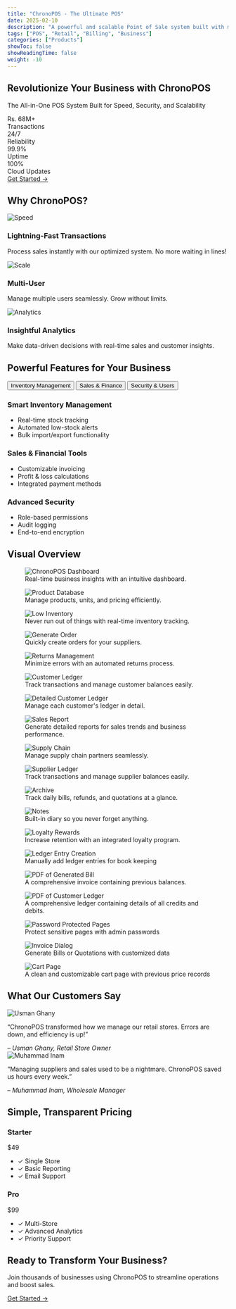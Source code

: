 ```yaml
---
title: "ChronoPOS - The Ultimate POS"
date: 2025-02-10
description: "A powerful and scalable Point of Sale system built with modern tech"
tags: ["POS", "Retail", "Billing", "Business"]
categories: ["Products"]
showToc: false
showReadingTime: false
weight: -10
---
```

<!-- Hero Section -->
  <section class="hero-section">
    <div class="hero-content">
      <h1>Revolutionize Your Business with ChronoPOS</h1>
      <p class="hero-subtitle">The All-in-One POS System Built for Speed, Security, and Scalability</p>
      <div class="hero-stats">
        <div class="stat-item">
          <div class="stat-number">Rs. 68M+</div>
          <div class="stat-label">Transactions</div>
        </div>
        <div class="stat-item">
          <div class="stat-number">24/7</div>
          <div class="stat-label">Reliability</div>
        </div>
        <div class="stat-item">
          <div class="stat-number">99.9%</div>
          <div class="stat-label">Uptime</div>
        </div>
        <div class="stat-item">
          <div class="stat-number">100%</div>
          <div class="stat-label">Cloud Updates</div>
        </div>
      </div>
      <a href="/book-a-call/" class="cta-button">Get Started →</a>
    </div>
  </section>

  <!-- Value Proposition -->
  <section class="value-section">
    <h2>Why ChronoPOS?</h2>
    <div class="value-grid">
      <div class="value-card">
        <img src="/assets/speed.svg" alt="Speed">
        <h3>Lightning-Fast Transactions</h3>
        <p>Process sales instantly with our optimized system. No more waiting in lines!</p>
      </div>
      <div class="value-card">
        <img src="/assets/scale.svg" alt="Scale">
        <h3>Multi-User</h3>
        <p>Manage multiple users seamlessly. Grow without limits.</p>
      </div>
      <div class="value-card">
        <img src="/assets/analytics.svg" alt="Analytics">
        <h3>Insightful Analytics</h3>
        <p>Make data-driven decisions with real-time sales and customer insights.</p>
      </div>
    </div>
  </section>

  <!-- Feature Showcase -->
<section class="feature-section">
  <h2>Powerful Features for Your Business</h2>
  <div class="feature-tabs">
    <button class="tab-button active" data-tab="inventory">Inventory Management</button>
    <button class="tab-button" data-tab="sales">Sales & Finance</button>
    <button class="tab-button" data-tab="security">Security & Users</button>
  </div>
  <div class="feature-content">
    <div id="inventory" class="tab-content active">
      <h3>Smart Inventory Management</h3>
      <ul>
        <li>Real-time stock tracking</li>
        <li>Automated low-stock alerts</li>
        <li>Bulk import/export functionality</li>
      </ul>
    </div>
    <div id="sales" class="tab-content">
      <h3>Sales & Financial Tools</h3>
      <ul>
        <li>Customizable invoicing</li>
        <li>Profit & loss calculations</li>
        <li>Integrated payment methods</li>
      </ul>
    </div>
    <div id="security" class="tab-content">
      <h3>Advanced Security</h3>
      <ul>
        <li>Role-based permissions</li>
        <li>Audit logging</li>
        <li>End-to-end encryption</li>
      </ul>
    </div>
  </div>
</section>


<!-- Visual Overview -->
<section class="screenshots-section">
  <h2>Visual Overview</h2>
  <div class="image-grid">
    <figure class="image-card">
      <img src="/assets/dashboard.webp" alt="ChronoPOS Dashboard" class="zoomable">
      <figcaption>Real-time business insights with an intuitive dashboard.</figcaption>
    </figure>
    <figure class="image-card">
      <img src="/assets/productdb.webp" alt="Product Database" class="zoomable">
      <figcaption>Manage products, units, and pricing efficiently.</figcaption>
    </figure>
    <figure class="image-card">
      <img src="/assets/inventory.webp" alt="Low Inventory" class="zoomable">
      <figcaption>Never run out of things with real-time inventory tracking.</figcaption>
    </figure>
    <figure class="image-card">
      <img src="/assets/generateorder.webp" alt="Generate Order" class="zoomable">
      <figcaption>Quickly create orders for your suppliers.</figcaption>
    </figure>
    <figure class="image-card">
      <img src="/assets/returns.webp" alt="Returns Management" class="zoomable">
      <figcaption>Minimize errors with an automated returns process.</figcaption>
    </figure>
    <figure class="image-card">
      <img src="/assets/customerledger.webp" alt="Customer Ledger" class="zoomable">
      <figcaption>Track transactions and manage customer balances easily.</figcaption>
    </figure>
    <figure class="image-card">
      <img src="/assets/singleledger.webp" alt="Detailed Customer Ledger" class="zoomable">
      <figcaption>Manage each customer's ledger in detail.</figcaption>
    </figure>
    <figure class="image-card">
      <img src="/assets/salesreport.webp" alt="Sales Report" class="zoomable">
      <figcaption>Generate detailed reports for sales trends and business performance.</figcaption>
    </figure>
    <figure class="image-card">
      <img src="/assets/supplychain.webp" alt="Supply Chain" class="zoomable">
      <figcaption>Manage supply chain partners seamlessly.</figcaption>
    </figure>
    <figure class="image-card">
      <img src="/assets/supplierledger.webp" alt="Supplier Ledger" class="zoomable">
      <figcaption>Track transactions and manage supplier balances easily.</figcaption>
    </figure>
    <figure class="image-card">
      <img src="/assets/archive.webp" alt="Archive" class="zoomable">
      <figcaption>Track daily bills, refunds, and quotations at a glance.</figcaption>
    </figure>
    <figure class="image-card">
      <img src="/assets/notes.webp" alt="Notes" class="zoomable">
      <figcaption>Built-in diary so you never forget anything.</figcaption>
    </figure>
    <figure class="image-card">
      <img src="/assets/loyaltyrewards.webp" alt="Loyalty Rewards" class="zoomable">
      <figcaption>Increase retention with an integrated loyalty program.</figcaption>
    </figure>
    <figure class="image-card">
      <img src="/assets/addingledgerentry.webp" alt="Ledger Entry Creation" class="zoomable">
      <figcaption>Manually add ledger entries for book keeping</figcaption>
    </figure>
    <figure class="image-card">
      <img src="/assets/billpdf.webp" alt="PDF of Generated Bill" class="zoomable">
      <figcaption>A comprehensive invoice containing previous balances.</figcaption>
    </figure>
    <figure class="image-card">
      <img src="/assets/customerledgerpdf.webp" alt="PDF of Customer Ledger" class="zoomable">
      <figcaption>A comprehensive ledger containing details of all credits and debits.</figcaption>
    </figure>
    <figure class="image-card">
      <img src="/assets/passwordprotectedpages.webp" alt="Password Protected Pages" class="zoomable">
      <figcaption>Protect sensitive pages with admin passwords</figcaption>
    </figure>
    <figure class="image-card">
      <img src="/assets/invoicegeneratoindialog.webp" alt="Invoice Dialog" class="zoomable">
      <figcaption>Generate Bills or Quotations with customized data</figcaption>
    </figure>
    <figure class="image-card">
      <img src="/assets/cartpage.webp" alt="Cart Page" class="zoomable">
      <figcaption>A clean and customizable cart page with previous price records</figcaption>
    </figure>
  </div>
</section>

  <!-- Testimonials -->
  <section class="testimonial-section">
    <h2>What Our Customers Say</h2>
    <div class="testimonial-carousel">
      <div class="testimonial-card">
        <img src="/assets/usman-ghany-customer.png" alt="Usman Ghany">
        <p>“ChronoPOS transformed how we manage our retail stores. Errors are down, and efficiency is up!”</p>
        <cite>– Usman Ghany, Retail Store Owner</cite>
      </div>
      <div class="testimonial-card">
        <img src="/assets/muhammad-inam-customer.png" alt="Muhammad Inam">
        <p>“Managing suppliers and sales used to be a nightmare. ChronoPOS saved us hours every week.”</p>
        <cite>– Muhammad Inam, Wholesale Manager</cite>
      </div>
    </div>
  </section>

  <!-- Pricing -->
  <section class="pricing-section">
    <h2>Simple, Transparent Pricing</h2>
    <div class="pricing-cards">
      <div class="pricing-card">
        <h3>Starter</h3>
        <div class="price">$49<span></span></div>
        <ul>
          <li>✓ Single Store</li>
          <li>✓ Basic Reporting</li>
          <li>✓ Email Support</li>
        </ul>
      </div>
      <div class="pricing-card popular">
        <h3>Pro</h3>
        <div class="price">$99<span></span></div>
        <ul>
          <li>✓ Multi-Store</li>
          <li>✓ Advanced Analytics</li>
          <li>✓ Priority Support</li>
        </ul>
      </div>
    </div>
  </section>

  <!-- CTA Section -->
  <section class="cta-section">
    <h2>Ready to Transform Your Business?</h2>
    <p>Join thousands of businesses using ChronoPOS to streamline operations and boost sales.</p>
    <a href="/book-a-call/" class="cta-button">Get Started →</a>
  </section>
<!-- Add this modal HTML right before the closing body tag -->
<div id="imageModal" class="modal" style="display: none;">
  <span class="close">&times;</span>
  <img id="fullsizeImage" class="modal-content">
</div>

<script>
document.addEventListener("DOMContentLoaded", function () {
  // Image Modal Functionality
  const modal = document.getElementById("imageModal");
  const modalImg = document.getElementById("fullsizeImage");
  const closeBtn = document.querySelector(".close");

  // Ensure modal is hidden initially
  modal.style.display = "none";

  // Add click handlers to all zoomable images
  document.querySelectorAll(".zoomable").forEach(img => {
    img.addEventListener("click", function() {
      modal.style.display = "flex";  // Changed from "block" to "flex" for better centering
      modalImg.src = this.src;
    });
  });

  // Close modal when clicking the X
  closeBtn.addEventListener("click", function() {
    modal.style.display = "none";
  });

  // Close modal when clicking outside the image
  window.addEventListener("click", function(event) {
    if (event.target === modal) {
      modal.style.display = "none";
    }
  });

  // Tab Functionality
  const tabButtons = document.querySelectorAll(".tab-button");
  const tabContents = document.querySelectorAll(".tab-content");

  // Hide all tab contents initially except the first one
  tabContents.forEach((content, index) => {
    if (index !== 0) {
      content.style.display = "none";
    }
  });

  tabButtons.forEach(button => {
    button.addEventListener("click", () => {
      // Remove active class from all buttons and contents
      tabButtons.forEach(btn => btn.classList.remove("active"));
      tabContents.forEach(content => {
        content.classList.remove("active");
        content.style.display = "none";
      });
      
      // Add active class to clicked button and show corresponding content
      button.classList.add("active");
      const tabId = button.getAttribute("data-tab");
      const activeContent = document.getElementById(tabId);
      activeContent.classList.add("active");
      activeContent.style.display = "block";
    });
  });
});
</script>